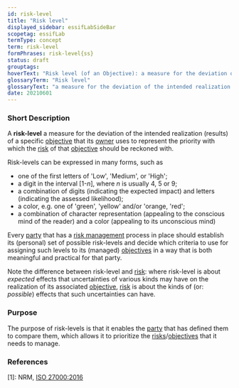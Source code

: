 ```yaml
---
id: risk-level
title: "Risk level"
displayed_sidebar: essifLabSideBar
scopetag: essifLab
termType: concept
term: risk-level
formPhrases: risk-level{ss}
status: draft
grouptags:
hoverText: "Risk level (of an Objective): a measure for the deviation of the intended realization (results) of a specific Objective, that its Owner uses to represent the priority with which the Risk of that Objective should be reckoned with."
glossaryTerm: "Risk level"
glossaryText: "a measure for the deviation of the intended realization (results) of a specific [objective](@) that its [owner](@) uses to represent the priority with which the [risk](@) of that [objective](@) should be reckoned with."
date: 20210601
---
```


### Short Description

A **risk-level** a measure for the deviation of the intended realization (results) of a specific [objective](@) that its [owner](@) uses to represent the priority with which the [risk](@) of that [objective](@) should be reckoned with.

Risk-levels can be expressed in many forms, such as
- one of the first letters of 'Low', 'Medium', or 'High';
- a digit in the interval [1-_n_], where _n_ is usually 4, 5 or 9;
- a combination of digits (indicating the expected impact) and letters (indicating the assessed likelihood);
- a color, e.g. one of 'green', 'yellow' and/or 'orange, 'red';
- a combination of character representation (appealing to the conscious mind of the reader) and a color (appealing to its unconscious mind)

Every [party](@) that has a [risk management](@) process in place should establish its (personal) set of possible risk-levels and decide which criteria to use for assigning such levels to its (managed) [objectives](@) in a way that is both meaningful and practical for that party.

Note the difference between risk-level and [risk](@): where risk-level is about _expected_ effects that uncertainties of various kinds may have on the realization of its associated [objective](@), [risk](@) is about the kinds of (or: _possible_)  effects that such uncertainties can have.

### Purpose

The purpose of risk-levels is that it enables the [party](@) that has defined them to compare them, which allows it to prioritize the [risks](@)/[objectives](@) that it needs to manage.

### References

[1]: NRM, [ISO 27000:2016](https://www.iso.org/obp/ui#iso:std:iso-iec:27000:ed-4:v1:en)